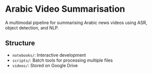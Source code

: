 # Arabic Video Summarisation

A multimodal pipeline for summarising Arabic news videos using ASR, object detection, and NLP.

## Structure
- `notebooks/`: Interactive development
- `scripts/`: Batch tools for processing multiple files
- `videos/`: Stored on Google Drive
